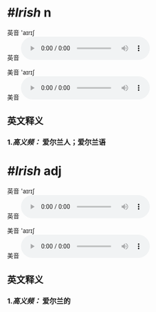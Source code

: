# ***\#Irish*** n
英音 'aɪrɪʃ  
英音
<audio src="./media/Irish1.aac" controls="controls"></audio>

美音 'aɪrɪʃ  
美音
<audio src="./media/Irish.aac" controls="controls"></audio>



  

英文释义
---
### 1.*高义频：* **爱尔兰人；爱尔兰语**  


# ***\#Irish*** adj
英音 'aɪrɪʃ  
英音
<audio src="./media/Irish1.aac" controls="controls"></audio>

美音 'aɪrɪʃ  
美音
<audio src="./media/Irish.aac" controls="controls"></audio>



  

英文释义
---
### 1.*高义频：* **爱尔兰的**  


